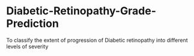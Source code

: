 # Diabetic-Retinopathy-Grade-Prediction
To classify the extent of progression of Diabetic retinopathy into different levels of severity 
